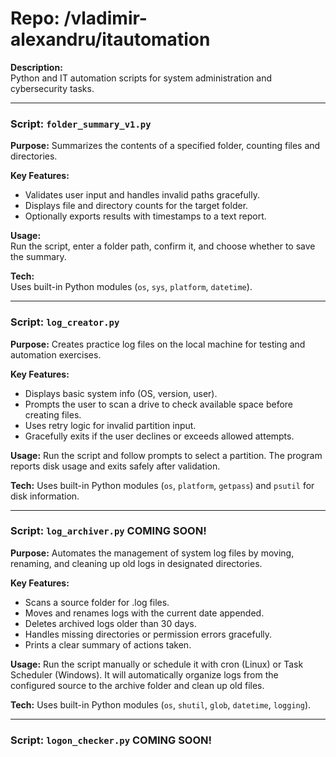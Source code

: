 # Repo: /vladimir-alexandru/itautomation  

**Description:**  
Python and IT automation scripts for system administration and cybersecurity tasks.

---

### Script: `folder_summary_v1.py`  

**Purpose:** Summarizes the contents of a specified folder, counting files and directories.  

**Key Features:**  
- Validates user input and handles invalid paths gracefully.  
- Displays file and directory counts for the target folder.  
- Optionally exports results with timestamps to a text report.  

**Usage:**  
Run the script, enter a folder path, confirm it, and choose whether to save the summary.  

**Tech:**  
Uses built-in Python modules (`os`, `sys`, `platform`, `datetime`).  

---

### Script: `log_creator.py`

**Purpose:** Creates practice log files on the local machine for testing and automation exercises.

**Key Features:**
- Displays basic system info (OS, version, user).
- Prompts the user to scan a drive to check available space before creating files.
- Uses retry logic for invalid partition input.
- Gracefully exits if the user declines or exceeds allowed attempts.

**Usage:**
Run the script and follow prompts to select a partition. The program reports disk usage and exits safely after validation.

**Tech:**
Uses built-in Python modules (`os`, `platform`, `getpass`) and `psutil` for disk information.

---

### Script: `log_archiver.py` COMING SOON!

**Purpose:** Automates the management of system log files by moving, renaming, and cleaning up old logs in designated directories.

**Key Features:**
- Scans a source folder for .log files.
- Moves and renames logs with the current date appended.
- Deletes archived logs older than 30 days.
- Handles missing directories or permission errors gracefully.
- Prints a clear summary of actions taken.

**Usage:**
Run the script manually or schedule it with cron (Linux) or Task Scheduler (Windows). It will automatically organize logs from the configured source to the archive folder and clean up old files.

**Tech:**
Uses built-in Python modules (`os`, `shutil`, `glob`, `datetime`, `logging`).

---

### Script: `logon_checker.py` COMING SOON!